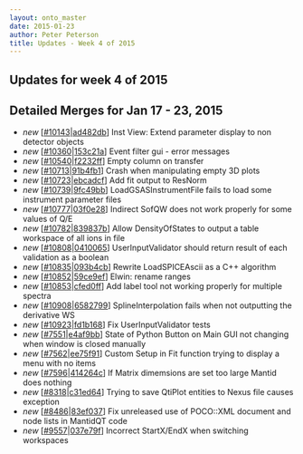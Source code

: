 ```yaml
---
layout: onto_master
date: 2015-01-23
author: Peter Peterson
title: Updates - Week 4 of 2015
---
```

Updates for week 4 of 2015
--------------------------

Detailed Merges for Jan 17 - 23, 2015
-------------------------------------
* *new* \[[#10143](http://trac.mantidproject.org/mantid/ticket/10143)\|[ad482db](https://github.com/mantidproject/mantid/commit/ad482db0b2981b2cbcd68906a3af6edc132ff7bc)\] Inst View: Extend parameter display to non detector objects
* *new* \[[#10360](http://trac.mantidproject.org/mantid/ticket/10360)\|[153c21a](https://github.com/mantidproject/mantid/commit/153c21aae51e780a22ac9211a55d91688886e8d6)\] Event filter gui - error messages
* *new* \[[#10540](http://trac.mantidproject.org/mantid/ticket/10540)\|[f2232ff](https://github.com/mantidproject/mantid/commit/f2232ff2a1987d8020fbc593c36b95b637cd128b)\] Empty column on transfer
* *new* \[[#10713](http://trac.mantidproject.org/mantid/ticket/10713)\|[91b4fb1](https://github.com/mantidproject/mantid/commit/91b4fb1da92c4a171f1fb4a337c0da4b7d9e1bde)\] Crash when manipulating empty 3D plots
* *new* \[[#10723](http://trac.mantidproject.org/mantid/ticket/10723)\|[ebcadcf](https://github.com/mantidproject/mantid/commit/ebcadcf700c69c3200d7a6669fe680b21fe57fcf)\] Add fit output to ResNorm
* *new* \[[#10739](http://trac.mantidproject.org/mantid/ticket/10739)\|[9fc49bb](https://github.com/mantidproject/mantid/commit/9fc49bbf8961e37307f6bbb8d27cdd5497536870)\] LoadGSASInstrumentFile fails to load some instrument parameter files
* *new* \[[#10777](http://trac.mantidproject.org/mantid/ticket/10777)\|[03f0e28](https://github.com/mantidproject/mantid/commit/03f0e288c6a640e396bf9fa337704a05f8270be5)\] Indirect SofQW does not work properly for some values of Q/E
* *new* \[[#10782](http://trac.mantidproject.org/mantid/ticket/10782)\|[839837b](https://github.com/mantidproject/mantid/commit/839837bd8c39acfd1467b8ceb27ac9c5010d38df)\] Allow DensityOfStates to output a table workspace of all ions in file
* *new* \[[#10808](http://trac.mantidproject.org/mantid/ticket/10808)\|[0410065](https://github.com/mantidproject/mantid/commit/0410065d7512f8c897746182689d175188418437)\] UserInputValidator should return result of each validation as a boolean
* *new* \[[#10835](http://trac.mantidproject.org/mantid/ticket/10835)\|[093b4cb](https://github.com/mantidproject/mantid/commit/093b4cb02bfc7aba10ae52c3ab121a04b6222670)\] Rewrite LoadSPICEAscii as a C++ algorithm
* *new* \[[#10852](http://trac.mantidproject.org/mantid/ticket/10852)\|[59ce9ef](https://github.com/mantidproject/mantid/commit/59ce9efc154f01d7eb6b4012fbee901bead993dd)\] Elwin: rename ranges
* *new* \[[#10853](http://trac.mantidproject.org/mantid/ticket/10853)\|[cfed0ff](https://github.com/mantidproject/mantid/commit/cfed0ff8d803e03bf74037b2d9e4e3857c9e79d7)\] Add label tool not working properly for multiple spectra
* *new* \[[#10908](http://trac.mantidproject.org/mantid/ticket/10908)\|[6582799](https://github.com/mantidproject/mantid/commit/6582799d41a253b08270bea3e51a16fbc0f7f5d5)\] SplineInterpolation fails when not outputting the derivative WS
* *new* \[[#10923](http://trac.mantidproject.org/mantid/ticket/10923)\|[fd1b168](https://github.com/mantidproject/mantid/commit/fd1b168d04319a2e162d2dfac0193ab5c89ce15a)\] Fix UserInputValidator tests
* *new* \[[#7551](http://trac.mantidproject.org/mantid/ticket/7551)\|[e4af9bb](https://github.com/mantidproject/mantid/commit/e4af9bb942db266e3deddff17e3d431b2495d483)\] State of Python Button on Main GUI not changing when window is closed manually
* *new* \[[#7562](http://trac.mantidproject.org/mantid/ticket/7562)\|[ee75f91](https://github.com/mantidproject/mantid/commit/ee75f912bf9d64b6c13904ab5b6bdef8b855db59)\] Custom Setup in Fit function trying to display a menu with no items
* *new* \[[#7596](http://trac.mantidproject.org/mantid/ticket/7596)\|[414264c](https://github.com/mantidproject/mantid/commit/414264c90a3d818ac93e51158c7b40b20fec62bd)\] If Matrix dimemsions are set too large Mantid does nothing
* *new* \[[#8318](http://trac.mantidproject.org/mantid/ticket/8318)\|[c31ed64](https://github.com/mantidproject/mantid/commit/c31ed647dd3d186dc0e547337409ac587273844b)\] Trying to save QtiPlot entities to Nexus file causes exception
* *new* \[[#8486](http://trac.mantidproject.org/mantid/ticket/8486)\|[83ef037](https://github.com/mantidproject/mantid/commit/83ef037541359b22ef5f4fadcfe9b38cf3349f68)\] Fix unreleased use of POCO::XML document and node lists in MantidQT code
* *new* \[[#9557](http://trac.mantidproject.org/mantid/ticket/9557)\|[037e79f](https://github.com/mantidproject/mantid/commit/037e79f146b2a2d602fdd20a954d72ca0398ea0e)\] Incorrect StartX/EndX when switching workspaces
